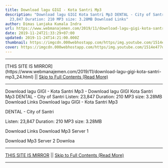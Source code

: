 ```yaml
---
title: Download lagu GIGI - Kota Santri Mp3
description: "Download lagu GIGI Kota Santri Mp3 DENTAL - City of Santri Listen:
  23,847 Duration: 210 MP3 size: 3.28MB Download Links"
author: Dimas Lanjaka Kumala Indra
url: https://www.webmanajemen.com/2019/11/download-lagu-gigi-kota-santri-mp3_24.html
date: 2019-11-24T21:33:29+07:00
updated: 2019-11-24T14:21:00.000Z
thumbnail: https://imgcdn.000webhostapp.com/https/img.youtube.com/1514e477dae70eb7cf2ad5f8ad1d5a98.jpeg
cover: https://imgcdn.000webhostapp.com/https/img.youtube.com/1514e477dae70eb7cf2ad5f8ad1d5a98.jpeg
---
```


<hr/> [THIS SITE IS MIRROR](https://www.webmanajemen.com/2019/11/download-lagu-gigi-kota-santri-mp3_24.html) || <a href="https://www.webmanajemen.com/2019/11/download-lagu-gigi-kota-santri-mp3_24.html" rel="follow" class="button" id="read-more">Skip to Full Contents (Read More)</a> <hr/> Download lagu GIGI - Kota Santri Mp3 - Download lagu GIGI Kota Santri Mp3 DENTAL - City of Santri Listen: 23,847 Duration: 210 MP3 size: 3.28MB Download Links Download lagu GIGI - Kota Santri Mp3

  DENTAL - City of Santri 

  Listen: 23,847 
  Duration: 210 
  MP3 size: 3.28MB 

  Download Links 
  Download Mp3 Server 1 

  Download Mp3 Server 2 
  Downloa <hr/> [THIS SITE IS MIRROR](https://www.webmanajemen.com/2019/11/download-lagu-gigi-kota-santri-mp3_24.html) || <a href="https://www.webmanajemen.com/2019/11/download-lagu-gigi-kota-santri-mp3_24.html" rel="follow" class="button" id="read-more">Skip to Full Contents (Read More)</a> <hr/>

<script>
    if (location.host.includes('dimaslanjaka12')) {
      location.replace('https://www.webmanajemen.com/2019/11/download-lagu-gigi-kota-santri-mp3_24.html');
    }
  </script>